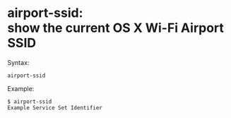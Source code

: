 # airport-ssid:<br>show the current OS X Wi-Fi Airport SSID

Syntax:

    airport-ssid

Example:

    $ airport-ssid
    Example Service Set Identifier
